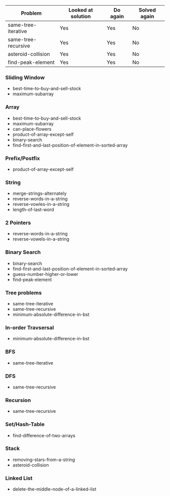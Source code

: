 | Problem             | Looked at solution | Do again | Solved again |
| ------------------- | ------------------ | -------- | ------------ |
| same-tree-iterative | Yes                | Yes      | No           |
| same-tree-recursive | Yes                | Yes      | No           |
| asteroid-collision  | Yes                | Yes      | No           |
| find-peak-element   | Yes                | Yes      | No           |

### Sliding Window

- best-time-to-buy-and-sell-stock
- maximum-subarray

### Array

- best-time-to-buy-and-sell-stock
- maximum-subarray
- can-place-flowers
- product-of-array-except-self
- binary-search
- find-first-and-last-position-of-element-in-sorted-array

### Prefix/Postfix

- product-of-array-except-self

### String

- merge-strings-alternately
- reverse-words-in-a-string
- reverse-vowles-in-a-string
- length-of-last-word

### 2 Pointers

- reverse-words-in-a-string
- reverse-vowels-in-a-string

### Binary Search

- binary-search
- find-first-and-last-position-of-element-in-sorted-array
- guess-number-higher-or-lower
- find-peak-element

### Tree problems

- same-tree-iterative
- same-tree-recursive
- minimum-absolute-difference-in-bst

### In-order Travsersal

- minimum-absolute-difference-in-bst

### BFS

- same-tree-iterative

### DFS

- same-tree-recursive

### Recursion

- same-tree-recursive

### Set/Hash-Table

- find-difference-of-two-arrays

### Stack

- removing-stars-from-a-string
- asteroid-collision

### Linked List

- delete-the-middle-node-of-a-linked-list
